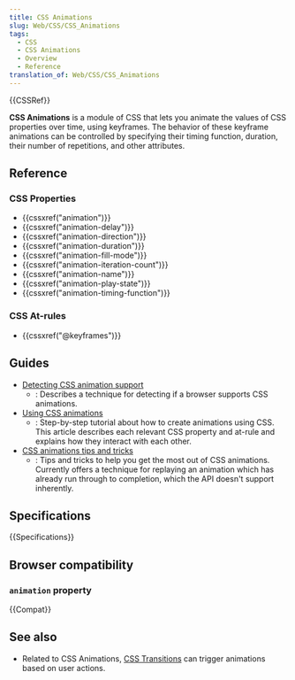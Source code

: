 ```yaml
---
title: CSS Animations
slug: Web/CSS/CSS_Animations
tags:
  - CSS
  - CSS Animations
  - Overview
  - Reference
translation_of: Web/CSS/CSS_Animations
---
```


{{CSSRef}}

**CSS Animations** is a module of CSS that lets you animate the values of CSS properties over time, using keyframes. The behavior of these keyframe animations can be controlled by specifying their timing function, duration, their number of repetitions, and other attributes.

## Reference

### CSS Properties

- {{cssxref("animation")}}
- {{cssxref("animation-delay")}}
- {{cssxref("animation-direction")}}
- {{cssxref("animation-duration")}}
- {{cssxref("animation-fill-mode")}}
- {{cssxref("animation-iteration-count")}}
- {{cssxref("animation-name")}}
- {{cssxref("animation-play-state")}}
- {{cssxref("animation-timing-function")}}

### CSS At-rules

- {{cssxref("@keyframes")}}

## Guides

- [Detecting CSS animation support](/ko/docs/Web/CSS/CSS_Animations/Detecting_CSS_animation_support)
  - : Describes a technique for detecting if a browser supports CSS animations.
- [Using CSS animations](/ko/docs/Web/CSS/CSS_Animations/Using_CSS_animations)
  - : Step-by-step tutorial about how to create animations using CSS. This article describes each relevant CSS property and at-rule and explains how they interact with each other.
- [CSS animations tips and tricks](/ko/docs/Web/CSS/CSS_Animations/Tips)
  - : Tips and tricks to help you get the most out of CSS animations. Currently offers a technique for replaying an animation which has already run through to completion, which the API doesn't support inherently.

## Specifications

{{Specifications}}

## Browser compatibility

### `animation` property

{{Compat}}

## See also

- Related to CSS Animations, [CSS Transitions](/ko/docs/Web/CSS/CSS_Transitions) can trigger animations based on user actions.
